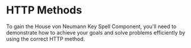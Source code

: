 # HTTP Methods

To gain the House von Neumann Key Spell Component, you'll need to demonstrate how to achieve your goals and solve problems efficiently by using the correct HTTP method.
